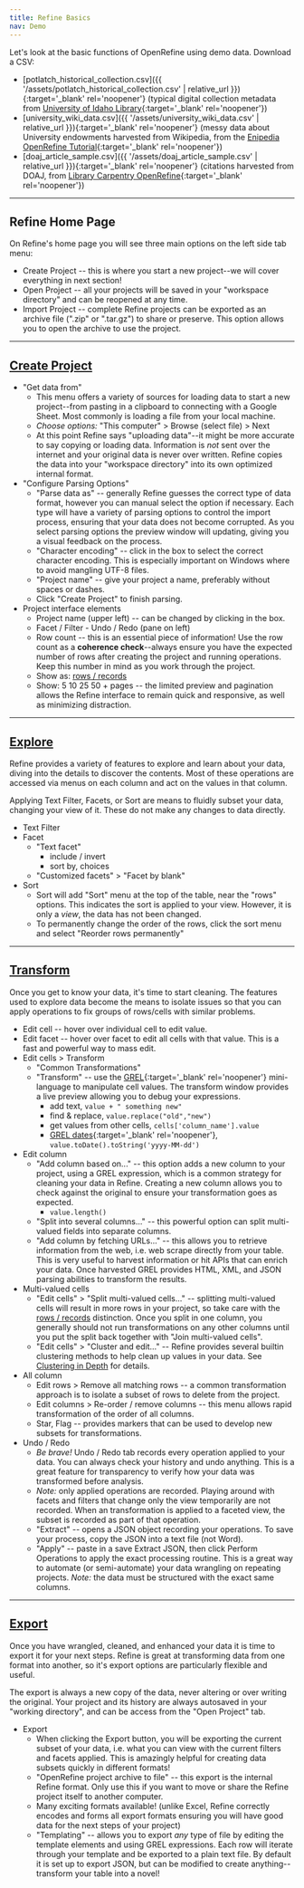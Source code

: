 ```yaml
---
title: Refine Basics
nav: Demo
---
```


Let's look at the basic functions of OpenRefine using demo data.
Download a CSV:

- [potlatch_historical_collection.csv]({{ '/assets/potlatch_historical_collection.csv' | relative_url }}){:target='_blank' rel='noopener'} (typical digital collection metadata from [University of Idaho Library](https://www.lib.uidaho.edu/digital/){:target='_blank' rel='noopener'})
- [university_wiki_data.csv]({{ '/assets/university_wiki_data.csv' | relative_url }}){:target='_blank' rel='noopener'} (messy data about University endowments harvested from Wikipedia, from the [Enipedia OpenRefine Tutorial](http://enipedia.tudelft.nl/wiki/OpenRefine_Tutorial){:target='_blank' rel='noopener'})
- [doaj_article_sample.csv]({{ '/assets/doaj_article_sample.csv' | relative_url }}){:target='_blank' rel='noopener'} (citations harvested from DOAJ, from [Library Carpentry OpenRefine](https://librarycarpentry.org/lc-open-refine/){:target='_blank' rel='noopener'})

----------

## Refine Home Page

On Refine's home page you will see three main options on the left side tab menu:

- <span class="term">Create Project</span> -- this is where you start a new project--we will cover everything in next section! 
- <span class="term">Open Project</span> -- all your projects will be saved in your "workspace directory" and can be reopened at any time. 
- <span class="term">Import Project</span> -- complete Refine projects can be exported as an archive file (".zip" or ".tar.gz") to share or preserve. This option allows you to open the archive to use the project.

----------

## [Create Project](https://docs.openrefine.org/manual/starting)

- <span class="term">"Get data from"</span>
    - This menu offers a variety of sources for loading data to start a new project--from pasting in a clipboard to connecting with a Google Sheet. Most commonly is loading a file from your local machine.
    - *Choose options:* "This computer" > Browse (select file) > Next
    - At this point Refine says "uploading data"--it might be more accurate to say copying or loading data. Information is *not* sent over the internet and your original data is never over written. Refine copies the data into your "workspace directory" into its own optimized internal format.
- <span class="term">"Configure Parsing Options"</span> 
    - "Parse data as" -- generally Refine guesses the correct type of data format, however you can manual select the option if necessary. Each type will have a variety of parsing options to control the import process, ensuring that your data does not become corrupted. As you select parsing options the preview window will updating, giving you a visual feedback on the process.
    - "Character encoding" -- click in the box to select the correct character encoding. This is especially important on Windows where to avoid mangling UTF-8 files.
    - "Project name" -- give your project a name, preferably without spaces or dashes.
    - Click "Create Project" to finish parsing.
- <span class="term">Project interface elements</span>
    - Project name (upper left) -- can be changed by clicking in the box.
    - Facet / Filter - Undo / Redo (pane on left)
    - Row count -- this is an essential piece of information! Use the row count as a **coherence check**--always ensure you have the expected number of rows after creating the project and running operations. Keep this number in mind as you work through the project.
    - Show as: [rows / records](https://docs.openrefine.org/manual/exploring/#rows-vs-records)
    - Show: 5 10 25 50 + pages -- the limited preview and pagination allows the Refine interface to remain quick and responsive, as well as minimizing distraction.

----------

## [Explore](https://docs.openrefine.org/manual/exploring)

Refine provides a variety of features to explore and learn about your data, diving into the details to discover the contents.
Most of these operations are accessed via menus on each column and act on the values in that column.

Applying Text Filter, Facets, or Sort are means to fluidly subset your data, changing your view of it. 
These do not make any changes to data directly.

- <span class="term">Text Filter</span>
- <span class="term">Facet</span> 
    - "Text facet"
        - include / invert
        - sort by, choices
    - "Customized facets" > "Facet by blank"
- <span class="term">Sort</span>
    - Sort will add "Sort" menu at the top of the table, near the "rows" options. This indicates the sort is applied to your view. However, it is only a *view*, the data has not been changed. 
    - To permanently change the order of the rows, click the sort menu and select "Reorder rows permanently"

----------

## [Transform](https://docs.openrefine.org/manual/transforming)

Once you get to know your data, it's time to start cleaning.
The features used to explore data become the means to isolate issues so that you can apply operations to fix groups of rows/cells with similar problems. 

- <span class="term">Edit cell</span> -- hover over individual cell to edit value.
- <span class="term">Edit facet</span> -- hover over facet to edit all cells with that value. This is a fast and powerful way to mass edit.
- <span class="term">Edit cells > Transform</span> 
    - "Common Transformations"
    - "Transform" -- use the [GREL](https://docs.openrefine.org/manual/grelfunctions){:target='_blank' rel='noopener'} mini-language to manipulate cell values. The transform window provides a live preview allowing you to debug your expressions.
        - add text, `value + " something new"`
        - find & replace, `value.replace("old","new")`
        - get values from other cells, `cells['column_name'].value`
        - [GREL dates](https://docs.openrefine.org/manual/grelfunctions/#date-functions){:target='_blank' rel='noopener'}, `value.toDate().toString('yyyy-MM-dd')`
- <span class="term">Edit column</span>
    - "Add column based on..." -- this option adds a new column to your project, using a GREL expression, which is a common strategy for cleaning your data in Refine. Creating a new column allows you to check against the original to ensure your transformation goes as expected.
        - `value.length()`
    - "Split into several columns..." -- this powerful option can split multi-valued fields into separate columns.  
    - "Add column by fetching URLs..." -- this allows you to retrieve information from the web, i.e. web scrape directly from your table. This is very useful to harvest information or hit APIs that can enrich your data. Once harvested GREL provides HTML, XML, and JSON parsing abilities to transform the results.
- <span class="term">Multi-valued cells</span>
    - "Edit cells" > "Split multi-valued cells..." -- splitting multi-valued cells will result in more rows in your project, so take care with the [rows / records](https://docs.openrefine.org/manual/exploring/#rows-vs-records) distinction. Once you split in one column, you generally should not run transformations on any other columns until you put the split back together with "Join multi-valued cells". 
    - "Edit cells" > "Cluster and edit..." -- Refine provides several builtin clustering methods to help clean up values in your data. See [Clustering in Depth](https://github.com/OpenRefine/OpenRefine/wiki/Clustering-In-Depth) for details.
- <span class="term">All</span> column
    - Edit rows > Remove all matching rows -- a common transformation approach is to isolate a subset of rows to delete from the project.
    - Edit columns > Re-order / remove columns -- this menu allows rapid transformation of the order of all columns.
    - Star, Flag -- provides markers that can be used to develop new subsets for transformations.
- <span class="term">Undo / Redo</span>
    - *Be brave!* Undo / Redo tab records every operation applied to your data. You can always check your history and undo anything. This is a great feature for transparency to verify how your data was transformed before analysis.
    - *Note:* only applied operations are recorded. Playing around with facets and filters that change only the view temporarily are not recorded. When an transformation is applied to a faceted view, the subset is recorded as part of that operation.
    - "Extract" -- opens a JSON object recording your operations. To save your process, copy the JSON into a text file (not Word). 
    - "Apply" -- paste in a save Extract JSON, then click Perform Operations to apply the exact processing routine. This is a great way to automate (or semi-automate) your data wrangling on repeating projects. *Note:* the data must be structured with the exact same columns.

----------

## [Export](https://docs.openrefine.org/manual/exporting)

Once you have wrangled, cleaned, and enhanced your data it is time to export it for your next steps. 
Refine is great at transforming data from one format into another, so it's export options are particularly flexible and useful.

The export is always a new copy of the data, never altering or over writing the original. 
Your project and its history are always autosaved in your "working directory", and can be access from the "Open Project" tab.

- <span class="term">Export</span>
    - When clicking the Export button, you will be exporting the current subset of your data, i.e. what you can view with the current filters and facets applied. This is amazingly helpful for creating data subsets quickly in different formats!
    - "OpenRefine project archive to file" -- this export is the internal Refine format. Only use this if you want to move or share the Refine project itself to another computer.
    - Many exciting formats available! (unlike Excel, Refine correctly encodes and forms all export formats ensuring you will have good data for the next steps of your project)
    - "Templating" -- allows you to export *any* type of file by editing the template elements and using GREL expressions. Each row will iterate through your template and be exported to a plain text file. By default it is set up to export JSON, but can be modified to create anything--transform your table into a novel!
